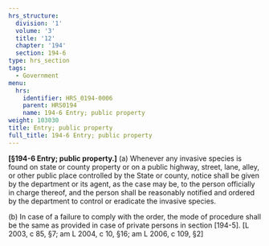 ```yaml
---
hrs_structure:
  division: '1'
  volume: '3'
  title: '12'
  chapter: '194'
  section: 194-6
type: hrs_section
tags:
  - Government
menu:
  hrs:
    identifier: HRS_0194-0006
    parent: HRS0194
    name: 194-6 Entry; public property
weight: 103030
title: Entry; public property
full_title: 194-6 Entry; public property
---
```

**[§194-6 Entry; public property.]** (a) Whenever any invasive species is found on state or county property or on a public highway, street, lane, alley, or other public place controlled by the State or county, notice shall be given by the department or its agent, as the case may be, to the person officially in charge thereof, and the person shall be reasonably notified and ordered by the department to control or eradicate the invasive species.

(b) In case of a failure to comply with the order, the mode of procedure shall be the same as provided in case of private persons in section [194-5]. [L 2003, c 85, §7; am L 2004, c 10, §16; am L 2006, c 109, §2]